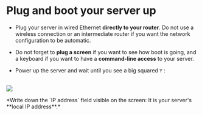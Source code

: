 # Plug and boot your server up

* Plug your server in wired Ethernet **directly to your router**. Do not use a wireless connection or  an intermediate router if you want the network configuration to be automatic.

* Do not forget to **plug a screen** if you want to see how boot is going, and a keyboard if you want to have a **command-line access** to your server.

* Power up the server and wait until you see a big squared `Y` :

<br>

<div class="text-center"><img src="https://yunohost.org/images/boot_screen.png">

<p markdown="1">
*Write down the `IP address` field visible on the screen: It is your server's **local IP address**.*
</p>

</div>